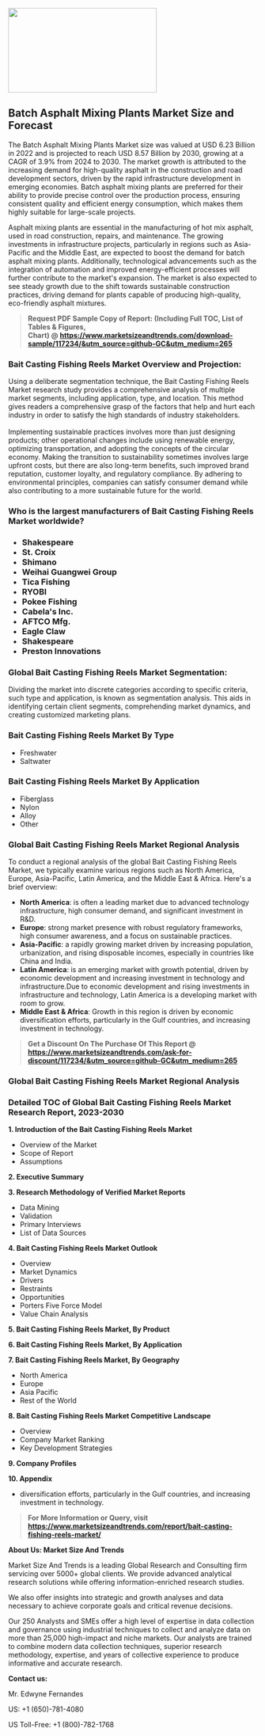 <p><img class="alignnone size-medium wp-image-20088" src="https://ffe5etoiles.com/wp-content/uploads/2024/12/MST1-300x171.png" alt="" width="300" height="171" /></p><h2>Batch Asphalt Mixing Plants Market Size and Forecast</h2><p>The Batch Asphalt Mixing Plants Market size was valued at USD 6.23 Billion in 2022 and is projected to reach USD 8.57 Billion by 2030, growing at a CAGR of 3.9% from 2024 to 2030. The market growth is attributed to the increasing demand for high-quality asphalt in the construction and road development sectors, driven by the rapid infrastructure development in emerging economies. Batch asphalt mixing plants are preferred for their ability to provide precise control over the production process, ensuring consistent quality and efficient energy consumption, which makes them highly suitable for large-scale projects.</p><p>Asphalt mixing plants are essential in the manufacturing of hot mix asphalt, used in road construction, repairs, and maintenance. The growing investments in infrastructure projects, particularly in regions such as Asia-Pacific and the Middle East, are expected to boost the demand for batch asphalt mixing plants. Additionally, technological advancements such as the integration of automation and improved energy-efficient processes will further contribute to the market's expansion. The market is also expected to see steady growth due to the shift towards sustainable construction practices, driving demand for plants capable of producing high-quality, eco-friendly asphalt mixtures.</p></p><blockquote id="" class=""><strong>Request PDF Sample Copy of Report: (Including Full TOC, List of Tables &amp; Figures, Chart)&nbsp;@&nbsp;<strong><a href="https://www.marketsizeandtrends.com/download-sample/117234/&utm_source=github-GC&utm_medium=265" target="_blank">https://www.marketsizeandtrends.com/download-sample/117234/&utm_source=github-GC&utm_medium=265</a></strong></strong></blockquote><h3 id="" class="">Bait Casting Fishing Reels Market&nbsp;Overview and Projection:</h3><p id="" class="">Using a deliberate segmentation technique, the Bait Casting Fishing Reels Market research study provides a comprehensive analysis of multiple market segments, including application, type, and location. This method gives readers a comprehensive grasp of the factors that help and hurt each industry in order to satisfy the high standards of industry stakeholders. <br /> <br />Implementing sustainable practices involves more than just designing products; other operational changes include using renewable energy, optimizing transportation, and adopting the concepts of the circular economy. Making the transition to sustainability sometimes involves large upfront costs, but there are also long-term benefits, such improved brand reputation, customer loyalty, and regulatory compliance. By adhering to environmental principles, companies can satisfy consumer demand while also contributing to a more sustainable future for the world.</p><h3 id="" class="">Who is the largest manufacturers of&nbsp;Bait Casting Fishing Reels Market worldwide?</h3><h3 class=""><p><ul><li>Shakespeare </li><li> St. Croix </li><li> Shimano </li><li> Weihai Guangwei Group </li><li> Tica Fishing </li><li> RYOBI </li><li> Pokee Fishing </li><li> Cabela's Inc. </li><li> AFTCO Mfg. </li><li> Eagle Claw </li><li> Shakespeare </li><li> Preston Innovations</li></ul></p></h3><h3 id="" class="">Global&nbsp;Bait Casting Fishing Reels Market Segmentation:</h3><p id="" class="">Dividing the market into discrete categories according to specific criteria, such type and application, is known as segmentation analysis. This aids in identifying certain client segments, comprehending market dynamics, and creating customized marketing plans.</p><h3 id="" class="">Bait Casting Fishing Reels Market&nbsp;By Type</h3><p><p><ul><li>Freshwater</li><li> Saltwater</p></li></ul></p></p><h3 id="" class="">Bait Casting Fishing Reels Market&nbsp;By Application</h3><p class=""><p><ul><li>Fiberglass</li><li> Nylon</li><li> Alloy</li><li> Other</li></ul></p></p><h3 id="" class="">Global Bait Casting Fishing Reels Market Regional Analysis</h3><p id="" class="">To conduct a regional analysis of the global Bait Casting Fishing Reels Market, we typically examine various regions such as North America, Europe, Asia-Pacific, Latin America, and the Middle East &amp; Africa. Here's a brief overview:</p><ul><li><strong>North America</strong>: is often a leading market due to advanced technology infrastructure, high consumer demand, and significant investment in R&amp;D.</li><li><strong>Europe</strong>: strong market presence with robust regulatory frameworks, high consumer awareness, and a focus on sustainable practices.</li><li><strong>Asia-Pacific</strong>: a rapidly growing market driven by increasing population, urbanization, and rising disposable incomes, especially in countries like China and India.</li><li><strong>Latin America</strong>: is an emerging market with growth potential, driven by economic development and increasing investment in technology and infrastructure.Due to economic development and rising investments in infrastructure and technology, Latin America is a developing market with room to grow.</li><li><strong>Middle East &amp; Africa</strong>: Growth in this region is driven by economic diversification efforts, particularly in the Gulf countries, and increasing investment in technology.</li></ul><blockquote id="" class=""><strong>Get a Discount On The Purchase Of This Report @ <strong><a href="https://www.marketsizeandtrends.com/ask-for-discount/117234/&utm_source=github-GC&utm_medium=265" target="_blank">https://www.marketsizeandtrends.com/ask-for-discount/117234/&utm_source=github-GC&utm_medium=265</a></strong></strong></blockquote><h3 id="" class="">Global Bait Casting Fishing Reels Market Regional Analysis</h3><h3 id="" class="">Detailed TOC of Global Bait Casting Fishing Reels Market Research Report, 2023-2030</h3><p id="" class=""><strong>1. Introduction of the Bait Casting Fishing Reels Market</strong></p><ul><li>Overview of the Market</li><li>Scope of Report</li><li>Assumptions</li></ul><p id="" class=""><strong>2. Executive Summary</strong></p><p id="" class=""><strong>3. Research Methodology of Verified Market Reports</strong></p><ul><li>Data Mining</li><li>Validation</li><li>Primary Interviews</li><li>List of Data Sources</li></ul><p id="" class=""><strong>4. Bait Casting Fishing Reels Market Outlook</strong></p><ul><li>Overview</li><li>Market Dynamics</li><li>Drivers</li><li>Restraints</li><li>Opportunities</li><li>Porters Five Force Model</li><li>Value Chain Analysis</li></ul><p id="" class=""><strong>5. Bait Casting Fishing Reels Market, By Product</strong></p><p id="" class=""><strong>6. Bait Casting Fishing Reels Market, By Application</strong></p><p id="" class=""><strong>7. Bait Casting Fishing Reels Market, By Geography</strong></p><ul><li>North America</li><li>Europe</li><li>Asia Pacific</li><li>Rest of the World</li></ul><p id="" class=""><strong>8. Bait Casting Fishing Reels Market Competitive Landscape</strong></p><ul><li>Overview</li><li>Company Market Ranking</li><li>Key Development Strategies</li></ul><p id="" class=""><strong>9. Company Profiles</strong></p><p id="" class=""><strong>10. Appendix</strong></p><ul><li>diversification efforts, particularly in the Gulf countries, and increasing investment in technology.</li></ul><blockquote id="" class=""><strong>For More Information or Query, visit <strong><strong><a href="https://www.marketsizeandtrends.com/report/bait-casting-fishing-reels-market/" target="_blank">https://www.marketsizeandtrends.com/report/bait-casting-fishing-reels-market/</a></strong></strong></strong></blockquote><p id="" class=""><strong>About Us: Market Size And Trends</strong></p><p id="" class="">Market Size And Trends is a leading Global Research and Consulting firm servicing over 5000+ global clients. We provide advanced analytical research solutions while offering information-enriched research studies.</p><p id="" class="">We also offer insights into strategic and growth analyses and data necessary to achieve corporate goals and critical revenue decisions.</p><p id="" class="">Our 250 Analysts and SMEs offer a high level of expertise in data collection and governance using industrial techniques to collect and analyze data on more than 25,000 high-impact and niche markets. Our analysts are trained to combine modern data collection techniques, superior research methodology, expertise, and years of collective experience to produce informative and accurate research.</p><p id="" class=""><strong>Contact us:</strong></p><p id="" class="">Mr. Edwyne Fernandes</p><p id="" class="">US: +1 (650)-781-4080</p><p id="" class="">US Toll-Free: +1 (800)-782-1768</p>
